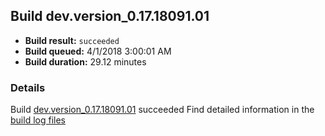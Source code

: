 ## Build dev.version_0.17.18091.01
- **Build result:** `succeeded`
- **Build queued:** 4/1/2018 3:00:01 AM
- **Build duration:** 29.12 minutes
### Details
Build [dev.version_0.17.18091.01](https://winappstudio.visualstudio.com/web/build.aspx?pcguid=a4ef43be-68ce-4195-a619-079b4d9834c2&builduri=vstfs%3a%2f%2f%2fBuild%2fBuild%2f25361) succeeded
Find detailed information in the [build log files](https://uwpctdiags.blob.core.windows.net/buildlogs/dev.version_0.17.18091.01_logs.zip)
